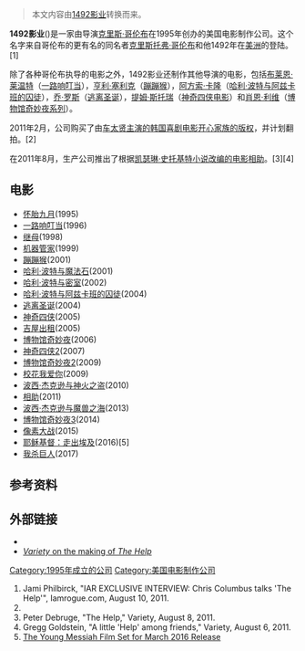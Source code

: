 > 本文内容由[1492影业](https://zh.wikipedia.org/wiki/1492影业)转换而来。


**1492影业**()是一家由导演[克里斯·哥伦布](../Page/克里斯·哥伦布.md "wikilink")在1995年创办的美国电影制作公司。这个名字来自哥伦布的更有名的同名者[克里斯托弗·哥伦布](../Page/克里斯托弗·哥伦布.md "wikilink")和他1492年在[美洲](../Page/美洲.md "wikilink")的登陆。\[1\]

除了各种哥伦布执导的电影之外，1492影业还制作其他导演的电影，包括[布莱恩·莱温特](https://zh.wikipedia.org/wiki/布莱恩·莱温特 "wikilink")（[一路响叮当](../Page/一路响叮当.md "wikilink")），[亨利·塞利克](https://zh.wikipedia.org/wiki/亨利·塞利克 "wikilink")（[蹦蹦猴](https://zh.wikipedia.org/wiki/蹦蹦猴 "wikilink")），[阿方索·卡隆](https://zh.wikipedia.org/wiki/阿方索·卡隆 "wikilink")（[哈利·波特与阿兹卡班的囚徒](../Page/哈利波特：阿茲卡班的逃犯_\(電影\).md "wikilink")），[乔·罗斯](https://zh.wikipedia.org/wiki/乔·罗斯 "wikilink")（[逃离圣诞](https://zh.wikipedia.org/wiki/逃离圣诞 "wikilink")），[提姆·斯托瑞](https://zh.wikipedia.org/wiki/提姆·斯托瑞 "wikilink")（[神奇四侠电影](../Page/神奇四俠_\(2005年電影\).md "wikilink")）和[肖恩·利维](../Page/肖恩·利维.md "wikilink")（[博物馆奇妙夜系列](https://zh.wikipedia.org/wiki/博物馆奇妙夜 "wikilink")）。

2011年2月，公司购买了由[车太贤主演的韩国喜剧电影](https://zh.wikipedia.org/wiki/车太贤 "wikilink")[开心家族的版权](../Page/开心家族_\(2010年电影\).md "wikilink")，并计划翻拍。\[2\]

在2011年8月，生产公司推出了根据[凯瑟琳·史托基特小说改编的电影](https://zh.wikipedia.org/wiki/凯瑟琳·史托基特 "wikilink")[相助](../Page/相助.md "wikilink")。\[3\]\[4\]

## 电影

  - [怀胎九月](https://zh.wikipedia.org/wiki/怀胎九月 "wikilink")(1995)
  - [一路响叮当](../Page/一路响叮当.md "wikilink")(1996)
  - [继母](https://zh.wikipedia.org/wiki/继母_\(电影\) "wikilink")(1998)
  - [机器管家](../Page/机器管家.md "wikilink")(1999)
  - [蹦蹦猴](https://zh.wikipedia.org/wiki/蹦蹦猴 "wikilink")(2001)
  - [哈利·波特与魔法石](../Page/哈利波特：神秘的魔法石_\(電影\).md "wikilink")(2001)
  - [哈利·波特与密室](../Page/哈利波特：消失的密室_\(電影\).md "wikilink")(2002)
  - [哈利·波特与阿兹卡班的囚徒](../Page/哈利波特：阿茲卡班的逃犯_\(電影\).md "wikilink")(2004)
  - [逃离圣诞](https://zh.wikipedia.org/wiki/逃离圣诞 "wikilink")(2004)
  - [神奇四侠](../Page/神奇四俠_\(2005年電影\).md "wikilink")(2005)
  - [吉屋出租](https://zh.wikipedia.org/wiki/吉屋出租_\(电影\) "wikilink")(2005)
  - [博物馆奇妙夜](https://zh.wikipedia.org/wiki/博物馆奇妙夜 "wikilink")(2006)
  - [神奇四侠2](https://zh.wikipedia.org/wiki/神奇四侠2 "wikilink")(2007)
  - [博物馆奇妙夜2](https://zh.wikipedia.org/wiki/博物馆奇妙夜2 "wikilink")(2009)
  - [校花我爱你](https://zh.wikipedia.org/wiki/校花我爱你 "wikilink")(2009)
  - [波西·杰克逊与神火之盗](https://zh.wikipedia.org/wiki/波西·杰克逊与神火之盗 "wikilink")(2010)
  - [相助](../Page/相助.md "wikilink")(2011)
  - [波西·杰克逊与魔兽之海](../Page/波西傑克森：妖魔之海.md "wikilink")(2013)
  - [博物馆奇妙夜3](../Page/博物馆奇妙夜3.md "wikilink")(2014)
  - [像素大战](https://zh.wikipedia.org/wiki/像素大战 "wikilink")(2015)
  - [耶稣基督：走出埃及](../Page/少年彌賽亞.md "wikilink")(2016)\[5\]
  - [我杀巨人](https://zh.wikipedia.org/wiki/我杀巨人 "wikilink")(2017)

## 参考资料

## 外部链接

  -
  - [*Variety* on the making of *The Help*](http://www.variety.com/article/VR1118040942)

[Category:1995年成立的公司](https://zh.wikipedia.org/wiki/Category:1995年成立的公司 "wikilink") [Category:美国电影制作公司](https://zh.wikipedia.org/wiki/Category:美国电影制作公司 "wikilink")

1.  Jami Philbirck, "IAR EXCLUSIVE INTERVIEW: Chris Columbus talks 'The Help'", Iamrogue.com, August 10, 2011.
2.
3.  Peter Debruge, "The Help," Variety, August 8, 2011.
4.  Gregg Goldstein, "A little 'Help' among friends," Variety, August 6, 2011.
5.  [The Young Messiah Film Set for March 2016 Release](http://www1.cbn.com/young-messiah-formerly-christ-lord-film-set-march-2016-release)